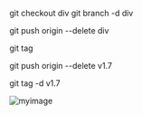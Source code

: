  git checkout div
 git branch -d div

 git push origin --delete div

 git tag 

 git push origin --delete v1.7

 git tag -d v1.7


![myimage](https://encrypted-tbn0.gstatic.com/images?q=tbn:ANd9GcShbojnCmRHe0SHaexCkJvqc67i138SU_ASJzB0AqfWyg&s)
